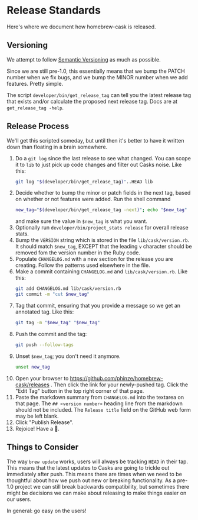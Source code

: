 # Release Standards

Here's where we document how homebrew-cask is released.

## Versioning

We attempt to follow [Semantic Versioning](http://semver.org/) as much as
possible.

Since we are still pre-1.0, this essentially means that we bump the PATCH
number when we fix bugs, and we bump the MINOR number when we add features.
Pretty simple.

The script `developer/bin/get_release_tag` can tell you the latest release
tag that exists and/or calculate the proposed next release tag.  Docs are at
`get_release_tag -help`.

## Release Process

We'll get this scripted someday, but until then it's better to have it written
down than floating in a brain somewhere.

1. Do a `git log` since the last release to see what changed. You can scope it to
   `lib` to just pick up code changes and filter out Casks noise.   Like this:
	```bash
	git log "$(developer/bin/get_release_tag)"..HEAD lib
	```
2. Decide whether to bump the minor or patch fields in the next tag, based on
   whether or not features were added.  Run the shell command
	```bash
	new_tag="$(developer/bin/get_release_tag -next)"; echo "$new_tag"    # or use -next -patch
	```
   and make sure the value in `$new_tag` is what you want.
3. Optionally run `developer/bin/project_stats release` for overall release stats.
4. Bump the `VERSION` string which is stored in the file `lib/cask/version.rb`.
   It should match `$new_tag`, EXCEPT that the leading `v` character should be
   removed fom the version number in the Ruby code.
5. Populate `CHANGELOG.md` with a new section for the release you are creating.
   Follow the patterns used elsewhere in the file.
6. Make a commit containing `CHANGELOG.md` and `lib/cask/version.rb`.  Like this:
	```bash
	git add CHANGELOG.md lib/cask/version.rb
	git commit -m "cut $new_tag"
	```
7. Tag that commit, ensuring that you provide a message so we get an annotated
   tag.  Like this:
	```bash
	git tag -m "$new_tag" "$new_tag"
	```
8. Push the commit and the tag:
	```bash
	git push --follow-tags
	```
9. Unset `$new_tag`; you don't need it anymore.
	```bash
	unset new_tag
	```
10. Open your browser to <https://github.com/phinze/homebrew-cask/releases> .
    Then click the link for your newly-pushed tag. Click the "Edit Tag" button in
    the top right corner of that page.
11. Paste the markdown summary from `CHANGELOG.md` into the textarea on that page.
    The `## <version number>` heading line from the markdown should not be included.
    The `Release title` field on the GitHub web form may be left blank.
12. Click "Publish Release".
13. Rejoice! Have a :cookie:.

## Things to Consider

The way `brew update` works, users will always be tracking `HEAD` in their tap.
This means that the latest updates to Casks are going to trickle out
immediately after push. This means there are times when we need to be
thoughtful about how we push out new or breaking functionality. As a pre-1.0
project we can still break backwards compatibility, but sometimes there might
be decisions we can make about releasing to make things easier on our users.

In general: go easy on the users!
